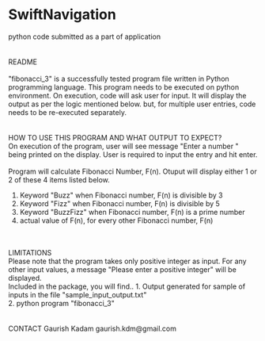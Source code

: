 # SwiftNavigation  
python code submitted as a part of application  
<br />
<br />
README  
<br />
 "fibonacci_3" is a successfully tested program file written in Python programming language. This program needs to be executed on python environment. On execution, code will ask user for input. It will display the output as per the logic mentioned below. but, for multiple user entries, code needs to be re-executed separately.   
 <br />
 <br />
HOW TO USE THIS PROGRAM AND WHAT OUTPUT TO EXPECT?  
On execution of the program, user will see message "Enter a number " being printed on the display. User is required to input the entry and hit enter.  
<br /> 
Program will calculate Fibonacci Number, F(n). Otuput will display either 1 or 2 of these 4 items listed below.  
1. Keyword "Buzz" when Fibonacci number, F(n) is divisible by 3  
2. Keyword "Fizz" when Fibonacci number, F(n) is divisible by 5  
3. Keyword "BuzzFizz" when Fibonacci number, F(n) is a prime number  
4. actual value of F(n), for every other Fibonacci number, F(n)  
<br />
<br />
LIMITATIONS  
<br />
Please note that the program takes only positive integer as input. For any other input values, a message "Please enter a positive integer" will be displayed.  
<br />
Included in the package, you will find..  
1. Output generated for sample of inputs in the file "sample_input_output.txt"<br />
2. python program "fibonacci_3"<br />
<br />
<br />
CONTACT  
Gaurish Kadam  
gaurish.kdm@gmail.com  



